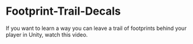 # Footprint-Trail-Decals
If you want to learn a way you can leave a trail of footprints behind your player in Unity, watch this video. 
